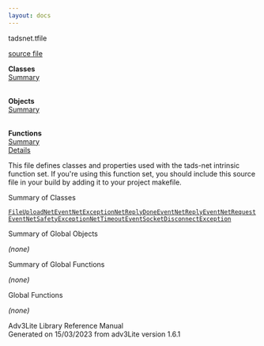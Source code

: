 ```yaml
---
layout: docs
---
```

<span class="title">tadsnet.t</span><span class="type">file</span>

[source file](../source/tadsnet.t.html)

**Classes**  
[Summary](#_ClassSummary_)  
 

**Objects**  
[Summary](#_ObjectSummary_)  
 

**Functions**  
[Summary](#_FunctionSummary_)  
[Details](#_Functions_)



This file defines classes and properties used with the tads-net
intrinsic function set. If you're using this function set, you should
include this source file in your build by adding it to your project
makefile.



<span id="_ClassSummary_"></span>



<span class="hdln">Summary of Classes</span>  



[`FileUpload`](../object/FileUpload.html)[`NetEvent`](../object/NetEvent.html)[`NetException`](../object/NetException.html)[`NetReplyDoneEvent`](../object/NetReplyDoneEvent.html)[`NetReplyEvent`](../object/NetReplyEvent.html)[`NetRequestEvent`](../object/NetRequestEvent.html)[`NetSafetyException`](../object/NetSafetyException.html)[`NetTimeoutEvent`](../object/NetTimeoutEvent.html)[`SocketDisconnectException`](../object/SocketDisconnectException.html)
<span id="_ObjectSummary_"></span>



<span class="hdln">Summary of Global Objects</span>  



*(none)* <span id="FunctionSummary_"></span>



<span class="hdln">Summary of Global Functions</span>  



*(none)* <span id="_Functions_"></span>



<span class="hdln">Global Functions</span>  



*(none)*



Adv3Lite Library Reference Manual  
Generated on 15/03/2023 from adv3Lite version 1.6.1


